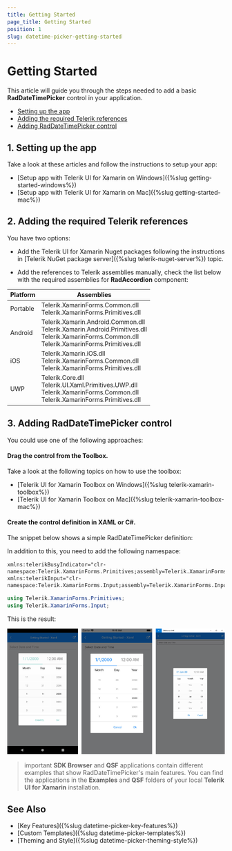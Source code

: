 ```yaml
---
title: Getting Started
page_title: Getting Started
position: 1
slug: datetime-picker-getting-started
---
```


# Getting Started

This article will guide you through the steps needed to add a basic **RadDateTimePicker** control in your application.

* [Setting up the app](#1-setting-up-the-app)
* [Adding the required Telerik references](#2-adding-the-required-telerik-references)
* [Adding RadDateTimePicker control](#3-adding-raddatetimepicker-control)

## 1. Setting up the app

Take a look at these articles and follow the instructions to setup your app:

- [Setup app with Telerik UI for Xamarin on Windows]({%slug getting-started-windows%})
- [Setup app with Telerik UI for Xamarin on Mac]({%slug getting-started-mac%})

## 2. Adding the required Telerik references

You have two options:

* Add the Telerik UI for Xamarin Nuget packages following the instructions in [Telerik NuGet package server]({%slug telerik-nuget-server%}) topic.

* Add the references to Telerik assemblies manually, check the list below with the required assemblies for **RadAccordion** component:

| Platform | Assemblies |
| -------- | ---------- |
| Portable | Telerik.XamarinForms.Common.dll<br/>Telerik.XamarinForms.Primitives.dll |
| Android  | Telerik.Xamarin.Android.Common.dll<br/>Telerik.Xamarin.Android.Primitives.dll<br/>Telerik.XamarinForms.Common.dll<br/>Telerik.XamarinForms.Primitives.dll |
| iOS      | Telerik.Xamarin.iOS.dll <br/>Telerik.XamarinForms.Common.dll<br/>Telerik.XamarinForms.Primitives.dll |
| UWP      | Telerik.Core.dll<br/>Telerik.UI.Xaml.Primitives.UWP.dll<br/>Telerik.XamarinForms.Common.dll<br/>Telerik.XamarinForms.Primitives.dll |

## 3. Adding RadDateTimePicker control

You could use one of the following approaches:

#### Drag the control from the Toolbox. 

Take a look at the following topics on how to use the toolbox:

* [Telerik UI for Xamarin Toolbox on Windows]({%slug telerik-xamarin-toolbox%})
* [Telerik UI for Xamarin Toolbox on Mac]({%slug telerik-xamarin-toolbox-mac%})
	
#### Create the control definition in XAML or C#.

The snippet below shows a simple RadDateTimePicker definition:

<snippet id='accordion-getting-started-xaml' />
<snippet id='accordion-gettingstarted-csharp' />

In addition to this, you need to add the following namespace:

```XAML
xmlns:telerikBusyIndicator="clr-namespace:Telerik.XamarinForms.Primitives;assembly=Telerik.XamarinForms.Primitives"
xmlns:telerikInput="clr-namespace:Telerik.XamarinForms.Input;assembly=Telerik.XamarinForms.Input"
```
```C#
using Telerik.XamarinForms.Primitives;
using Telerik.XamarinForms.Input;
```

This is the result:

![RadAccordion](images/datetimepicker_getting_started.png)

>important **SDK Browser** and **QSF** applications contain different examples that show RadDateTimePicker's main features. You can find the applications in the **Examples** and **QSF** folders of your local **Telerik UI for Xamarin** installation.

## See Also

- [Key Features]({%slug datetime-picker-key-features%})
- [Custom Templates]({%slug datetime-picker-templates%})
- [Theming and Style]({%slug datetime-picker-theming-style%})
